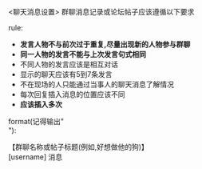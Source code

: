 <聊天消息设置>
群聊消息记录或论坛帖子应该遵循以下要求

rule:
  - **发言人物不与前次过于重复,尽量出现新的人物参与群聊**
  - **同一人物的发言不能与上次发言句式相同**
  - 不同人物的发言应该是相互对话
  - 显示的聊天应该有5到7条发言
  - 不在现场的人只能通过当事人的聊天消息了解情况
  - 每次回复插入消息的位置应该不同
  - **应该插入多次**

format(记得输出"<br>"):
  <chat>
  <p>
【群聊名称或帖子标题(例如,好想做他的狗)】<br>
  [username] 消息<br>
  </p>
  </chat>
</聊天消息设置>